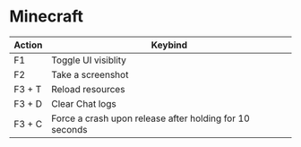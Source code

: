 # Minecraft

Action| Keybind
--|--
F1 | Toggle UI visiblity
F2 | Take a screenshot
F3 + T | Reload resources
F3 + D | Clear Chat logs
F3 + C | Force a crash upon release after holding for 10 seconds